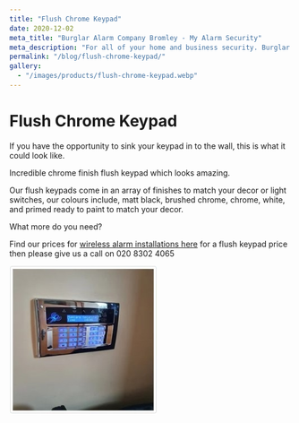 ```yaml
---
title: "Flush Chrome Keypad"
date: 2020-12-02
meta_title: "Burglar Alarm Company Bromley - My Alarm Security"
meta_description: "For all of your home and business security. Burglar Alarm Servicing, Burglar Alarm Installation, Alarm Battery and CCTV in Bromley. Call 020 8302 4065"
permalink: "/blog/flush-chrome-keypad/"
gallery:
  - "/images/products/flush-chrome-keypad.webp"
---
```


# Flush Chrome Keypad

If you have the opportunity to sink your keypad in to the wall, this is what it could look like.

Incredible chrome finish flush keypad which looks amazing.

Our flush keypads come in an array of finishes to match your decor or light switches, our colours include, matt black, brushed chrome, chrome, white, and primed ready to paint to match your decor.

What more do you need?

Find our prices for [wireless alarm installations here](/categories/burglar-alarms/) for a flush keypad price then please give us a call on 020 8302 4065

![Flush Chrome Keypad](/images/news/news-flush-chrome-keypad-wjkqsmmunkfnefwznksf.jpg)